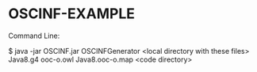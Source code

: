# OSCINF-EXAMPLE

Command Line: 

$ java -jar OSCINF.jar OSCINFGenerator \<local directory with these files\> Java8.g4 ooc-o.owl Java8.ooc-o.map \<code directory\>
  
